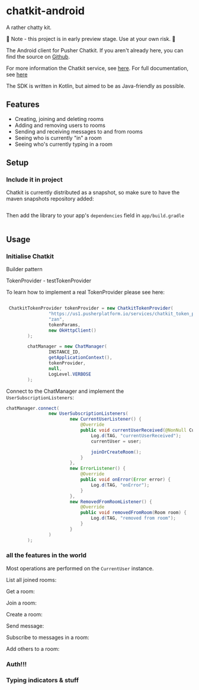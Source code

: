 # chatkit-android
A rather chatty kit.

🚨 Note - this project is in early preview stage. Use at your own risk. 🚨

The Android client for Pusher Chatkit. If you aren't already here, you can find the source on [Github](https://github.com/pusher/chatkit-android).

For more information the Chatkit service, see [here](http://pusher.com/chatkit). For full documentation, see [here](https://docs.pusher.com/chatkit/overview/)

The SDK is written in Kotlin, but aimed to be as Java-friendly as possible.

## Features

- Creating, joining and deleting rooms
- Adding and removing users to rooms
- Sending and receiving messages to and from rooms
- Seeing who is currently "in" a room
- Seeing who's currently typing in a room

## Setup

### Include it in project

Chatkit is currently distributed as a snapshot, so make sure to have the maven snapshots repository added:

```groovy

```

Then add the library to your app's `dependencies` field in `app/build.gradle`

```groovy

```

## Usage

### Initialise Chatkit


Builder pattern

TokenProvider - testTokenProvider

To learn how to implement a real TokenProvider please see here:



```java

 ChatkitTokenProvider tokenProvider = new ChatkitTokenProvider(
                "https://us1.pusherplatform.io/services/chatkit_token_provider/v1/c090a50e-3e0e-4d05-96b0-a967ee4717ad/token?instance_id=v1:us1:c090a50e-3e0e-4d05-96b0-a967ee4717ad",
                "zan",
                tokenParams,
                new OkHttpClient()
        );

        chatManager = new ChatManager(
                INSTANCE_ID,
                getApplicationContext(),
                tokenProvider,
                null,
                LogLevel.VERBOSE
        );

```


Connect to the ChatManager and implement the `UserSubscriptionListeners`:

```java
chatManager.connect(
                new UserSubscriptionListeners(
                        new CurrentUserListener() {
                            @Override
                            public void currentUserReceived(@NonNull CurrentUser user) {
                                Log.d(TAG, "currentUserReceived");
                                currentUser = user;

                                joinOrCreateRoom();
                            }
                        },
                        new ErrorListener() {
                            @Override
                            public void onError(Error error) {
                                Log.d(TAG, "onError");
                            }
                        },
                        new RemovedFromRoomListener() {
                            @Override
                            public void removedFromRoom(Room room) {
                                Log.d(TAG, "removed from room");
                            }
                        }
                )
        );
```

### all the features in the world

Most operations are performed on the `CurrentUser` instance.

List all joined rooms:

Get a room:

Join a room:

Create a room:

Send message:

Subscribe to messages in a room:

Add others to a room:





### Auth!!!

### Typing indicators & stuff





